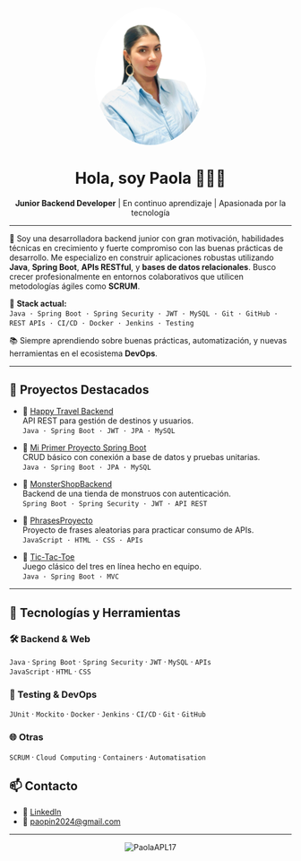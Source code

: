 <p align="center">
  <img src="assets/Paola.jpg" alt="PaolaAPL17" width="200" style="border-radius: 50%;" />
</p>

<h1 align="center">Hola, soy Paola 👩🏻‍💻</h1>

<p align="center">
  <strong>Junior Backend Developer</strong> | En continuo aprendizaje | Apasionada por la tecnología
</p>

---

🎯 Soy una desarrolladora backend junior con gran motivación, habilidades técnicas en crecimiento y fuerte compromiso con las buenas prácticas de desarrollo. Me especializo en construir aplicaciones robustas utilizando **Java**, **Spring Boot**, **APIs RESTful**, y **bases de datos relacionales**. Busco crecer profesionalmente en entornos colaborativos que utilicen metodologías ágiles como **SCRUM**.

📌 **Stack actual:**  
`Java · Spring Boot · Spring Security · JWT · MySQL · Git · GitHub · REST APIs · CI/CD · Docker · Jenkins · Testing`

📚 Siempre aprendiendo sobre buenas prácticas, automatización, y nuevas herramientas en el ecosistema **DevOps**.

---

## 🚀 Proyectos Destacados

- 🔗 [Happy Travel Backend](https://github.com/Happy-Travel-Project/happy-travel-backend)  
  API REST para gestión de destinos y usuarios.  
  `Java · Spring Boot · JWT · JPA · MySQL`

- 🔗 [Mi Primer Proyecto Spring Boot](https://github.com/PaolaAPL17/Mi-primer-proyecto-Spring-Boot.git)  
  CRUD básico con conexión a base de datos y pruebas unitarias.  
  `Java · Spring Boot · JPA · MySQL`

- 🔗 [MonsterShopBackend](https://github.com/PaolaAPL17/MonstersShopBackend.git)  
  Backend de una tienda de monstruos con autenticación.  
  `Spring Boot · Spring Security · JWT · API REST`

- 🔗 [PhrasesProyecto](https://github.com/PaolaAPL17/PhrasesProyecto.git)  
  Proyecto de frases aleatorias para practicar consumo de APIs.  
  `JavaScript · HTML · CSS · APIs`

- 🔗 [Tic-Tac-Toe](https://github.com/Proyecto-Tic-Tac-Toe/Tic-Tac-Toe.git)  
  Juego clásico del tres en línea hecho en equipo.  
  `Java · Spring Boot · MVC`

---

## 🧠 Tecnologías y Herramientas

### 🛠️ Backend & Web
`Java` · `Spring Boot` · `Spring Security` · `JWT` · `MySQL` · `APIs`  
`JavaScript` · `HTML` · `CSS`

### 🧪 Testing & DevOps
`JUnit` · `Mockito` · `Docker` · `Jenkins` · `CI/CD` · `Git` · `GitHub`

### 🌐 Otras
`SCRUM` · `Cloud Computing` · `Containers` · `Automatisation`



## 📫 Contacto

- 💼 [LinkedIn](https://www.linkedin.com/in/paola-andrea-tech/)
- 📧 paopin2024@gmail.com

---

<p align="center">
<img src="assets/paola-profile.jpg" alt="PaolaAPL17" width="150" />
</p>